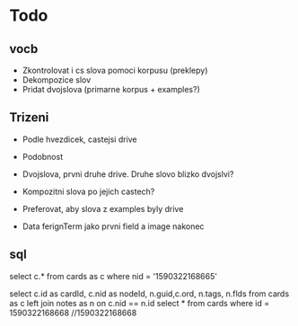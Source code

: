 # Todo

## vocb

- Zkontrolovat i cs slova pomoci korpusu (preklepy)
- Dekompozice slov
- Pridat dvojslova (primarne korpus + examples?)

## Trizeni
- Podle hvezdicek, castejsi drive
- Podobnost 
 
- Dvojslova, prvni druhe drive. Druhe slovo blizko dvojslvi? 
- Kompozitni slova po jejich castech?
- Preferovat, aby slova z examples byly drive
- Data ferignTerm jako prvni field a image nakonec 
 
## sql
 select c.* from cards as c where nid = '1590322168665'
 
select c.id as cardId, c.nid as nodeId,  n.guid,c.ord,  n.tags,  n.flds from cards as c left join  notes as n on c.nid == n.id
select * from cards where id =  1590322168668
//1590322168668
 
